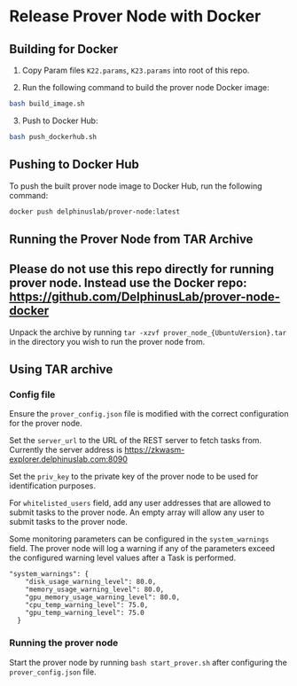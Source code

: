 # Release Prover Node with Docker

## Building for Docker

1. Copy Param files `K22.params`, `K23.params` into root of this repo.

2. Run the following command to build the prover node Docker image:

```bash
bash build_image.sh
```

3. Push to Docker Hub:

```bash
bash push_dockerhub.sh
```

## Pushing to Docker Hub

To push the built prover node image to Docker Hub, run the following command:

```bash
docker push delphinuslab/prover-node:latest
```

## Running the Prover Node from TAR Archive

## Please do not use this repo directly for running prover node. Instead use the Docker repo: https://github.com/DelphinusLab/prover-node-docker

Unpack the archive by running `tar -xzvf prover_node_{UbuntuVersion}.tar` in the directory you wish to run the prover node from.

## Using TAR archive

### Config file

Ensure the `prover_config.json` file is modified with the correct configuration for the prover node.

Set the `server_url` to the URL of the REST server to fetch tasks from. Currently the server address is https://zkwasm-explorer.delphinuslab.com:8090

Set the `priv_key` to the private key of the prover node to be used for identification purposes.

For `whitelisted_users` field, add any user addresses that are allowed to submit tasks to the prover node.
An empty array will allow any user to submit tasks to the prover node.

Some monitoring parameters can be configured in the `system_warnings` field. The prover node will log a warning if any of the parameters exceed the configured warning level values after a Task is performed.

```
"system_warnings": {
    "disk_usage_warning_level": 80.0,
    "memory_usage_warning_level": 80.0,
    "gpu_memory_usage_warning_level": 80.0,
    "cpu_temp_warning_level": 75.0,
    "gpu_temp_warning_level": 75.0
  }
```

### Running the prover node

Start the prover node by running `bash start_prover.sh` after configuring the `prover_config.json` file.
